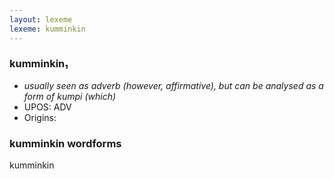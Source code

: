 ```yaml
---
layout: lexeme
lexeme: kumminkin
---
```


###  kumminkin₁

* _usually seen as adverb (however, affirmative), but can be analysed as a form of *kumpi* (which)_
* UPOS:  ADV
* Origins: 


### kumminkin wordforms

kumminkin

